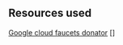 ## Resources used
[Google cloud faucets donator](https://cloud.google.com/application/web3/faucet/ethereum/sepolia)
[]